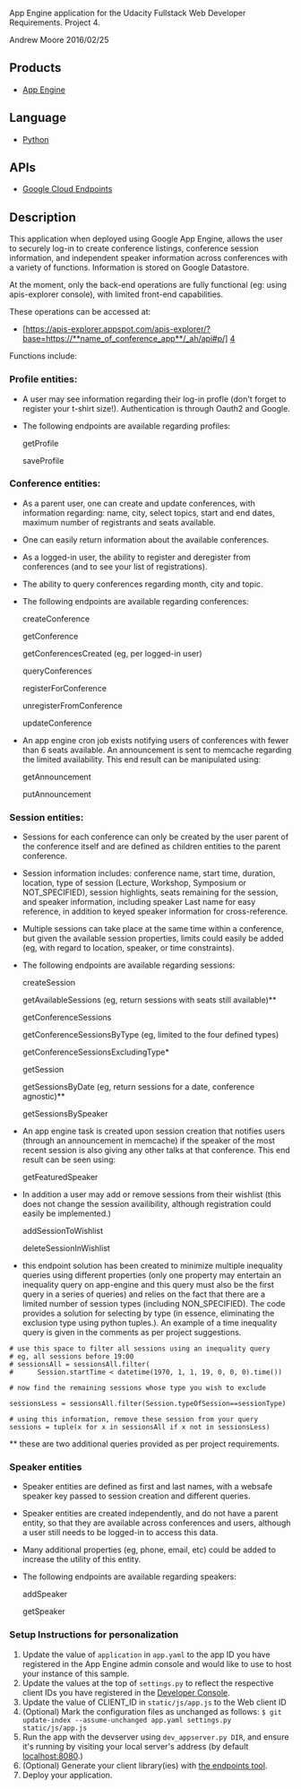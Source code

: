 App Engine application for the Udacity Fullstack Web Developer Requirements.
Project 4.

Andrew Moore
2016/02/25

## Products
- [App Engine][1]

## Language
- [Python][2]

## APIs
- [Google Cloud Endpoints][3]

## Description

This application when deployed using Google App Engine, allows the user to
securely log-in to create conference listings, conference session information,
and independent speaker information across conferences with a variety of
functions. Information is stored on Google Datastore.

At the moment, only the back-end operations are fully functional (eg: using
apis-explorer console), with limited front-end capabilities.

These operations can be accessed at:
- [https://apis-explorer.appspot.com/apis-explorer/?base=https://**name_of_conference_app**/_ah/api#p/] [4]

Functions include:

### Profile entities:
- A user may see information regarding their log-in profle (don't forget to
register your t-shirt size!). Authentication is through Oauth2 and Google.
- The following endpoints are available regarding profiles:

    getProfile

    saveProfile

### Conference entities:
- As a parent user, one can create and update conferences, with information regarding: name, city, select topics, start and end dates, maximum number of registrants and seats available.
- One can easily return information about the available conferences.
- As a logged-in user, the ability to register and deregister from 
conferences (and to see your list of registrations).
- The ability to query conferences regarding month, city and topic.
- The following endpoints are available regarding conferences:

    createConference

    getConference

    getConferencesCreated (eg, per logged-in user)

    queryConferences

    registerForConference

    unregisterFromConference

    updateConference

- An app engine cron job exists notifying users of conferences with fewer than 6 seats available. An announcement is sent to memcache regarding the limited availability. This end result can be manipulated using:
    
    getAnnouncement
    
    putAnnouncement


### Session entities:
- Sessions for each conference can only be created by the user parent of the 
conference itself and are defined as children entities to the parent 
conference.
- Session information includes: conference name, start time, duration, location, type of session (Lecture, Workshop, Symposium or NOT_SPECIFIED), 
session highlights, seats remaining for the session, and speaker information,
including speaker Last name for easy reference, in addition to keyed speaker
information for cross-reference.
- Multiple sessions can take place at the same time within a conference,
but given the available session properties, limits could easily be added 
(eg, with regard to location, speaker, or time constraints).
- The following endpoints are available regarding sessions:
    
    createSession
    
    getAvailableSessions (eg, return sessions with seats still available)**
    
    getConferenceSessions
    
    getConferenceSessionsByType (eg, limited to the four defined types)
    
    getConferenceSessionsExcludingType*
    
    getSession
    
    getSessionsByDate (eg, return sessions for a date, conference agnostic)**
    
    getSessionsBySpeaker
 
 - An app engine task is created upon session creation that notifies users
 (through an announcement in memcache) if the speaker of the most recent
 session is also giving any other talks at that conference. This end
 result can be seen using:
    
    getFeaturedSpeaker

- In addition a user may add or remove sessions from their wishlist (this
does not change the session availibility, although registration could easily
be implemented.)

    addSessionToWishlist

    deleteSessionInWishlist


* this endpoint solution has been created to minimize multiple inequality
queries using different properties (only one property may entertain an inequality query on app-engine and this query must also be the first query in
a series of queries) and relies on the fact that there are a limited number of
session types (including NON_SPECIFIED). The code provides a solution for selecting by type (in essence, eliminating the exclusion type using python tuples.). An example of a time inequality query is given in the comments as per project suggestions.

```
# use this space to filter all sessions using an inequality query
# eg, all sessions before 19:00
# sessionsAll = sessionsAll.filter(
#      Session.startTime < datetime(1970, 1, 1, 19, 0, 0, 0).time())

# now find the remaining sessions whose type you wish to exclude

sessionsLess = sessionsAll.filter(Session.typeOfSession==sessionType)

# using this information, remove these session from your query
sessions = tuple(x for x in sessionsAll if x not in sessionsLess)

```

** these are two additional queries provided as per project requirements.

### Speaker entities

- Speaker entities are defined as first and last names, with a websafe speaker
key passed to session creation and different queries.
- Speaker entities are created independently, and do not have a parent entity,
so that they are available across conferences and users, although a user
still needs to be logged-in to access this data.
- Many additional properties (eg, phone, email, etc) could be added to increase
the utility of this entity.
- The following endpoints are available regarding speakers:

    addSpeaker

    getSpeaker


### Setup Instructions for personalization

1. Update the value of `application` in `app.yaml` to the app ID you
   have registered in the App Engine admin console and would like to use to host your instance of this sample.
1. Update the values at the top of `settings.py` to
   reflect the respective client IDs you have registered in the
   [Developer Console][5].
1. Update the value of CLIENT_ID in `static/js/app.js` to the Web client ID
1. (Optional) Mark the configuration files as unchanged as follows:
   `$ git update-index --assume-unchanged app.yaml settings.py static/js/app.js`
1. Run the app with the devserver using `dev_appserver.py DIR`, and ensure it's running by visiting your local server's address (by default [localhost:8080][6].)
1. (Optional) Generate your client library(ies) with [the endpoints tool][7].
1. Deploy your application.


[1]: https://developers.google.com/appengine
[2]: http://python.org
[3]: https://developers.google.com/appengine/docs/python/endpoints/
[4]: https://apis-explorer.appspot.com/apis-explorer/?base=https://conference-app-1222.appspot.com/_ah/api#p/
[5]: https://console.developers.google.com/
[6]: https://localhost:8080/
[7]: https://developers.google.com/appengine/docs/python/endpoints/endpoints_tool
